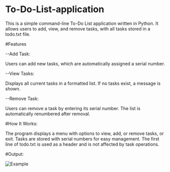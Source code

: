 # To-Do-List-application

This is a simple command-line To-Do List application written in Python.
It allows users to add, view, and remove tasks, with all tasks stored in a todo.txt file.

#Features

--Add Task:

Users can add new tasks, which are automatically assigned a serial number.

--View Tasks:

Displays all current tasks in a formatted list. If no tasks exist, a message is shown.

--Remove Task:

Users can remove a task by entering its serial number. The list is automatically renumbered after removal.


#How It Works:

The program displays a menu with options to view, add, or remove tasks, or exit.
Tasks are stored with serial numbers for easy management.
The first line of todo.txt is used as a header and is not affected by task operations.

#Output:

![Example](https://github.com/user-attachments/assets/0851b558-19f1-4ded-b79e-e315121a33be)




